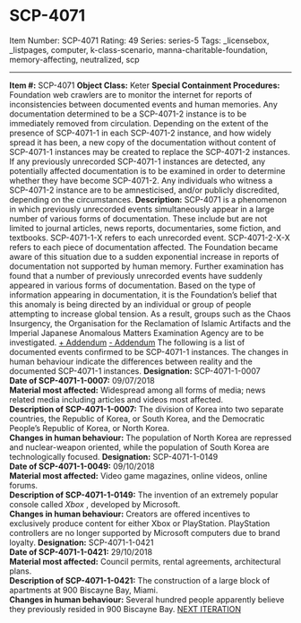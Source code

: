 # SCP-4071
Item Number: SCP-4071
Rating: 49
Series: series-5
Tags: _licensebox, _listpages, computer, k-class-scenario, manna-charitable-foundation, memory-affecting, neutralized, scp

---

**Item #:** SCP-4071
**Object Class:** Keter
**Special Containment Procedures:** Foundation web crawlers are to monitor the internet for reports of inconsistencies between documented events and human memories. Any documentation determined to be a SCP-4071-2 instance is to be immediately removed from circulation. Depending on the extent of the presence of SCP-4071-1 in each SCP-4071-2 instance, and how widely spread it has been, a new copy of the documentation without content of SCP-4071-1 instances may be created to replace the SCP-4071-2 instances.
If any previously unrecorded SCP-4071-1 instances are detected, any potentially affected documentation is to be examined in order to determine whether they have become SCP-4071-2. Any individuals who witness a SCP-4071-2 instance are to be amnesticised, and/or publicly discredited, depending on the circumstances.
**Description:** SCP-4071 is a phenomenon in which previously unrecorded events simultaneously appear in a large number of various forms of documentation. These include but are not limited to journal articles, news reports, documentaries, some fiction, and textbooks. SCP-4071-1-X refers to each unrecorded event. SCP-4071-2-X-X refers to each piece of documentation affected.
The Foundation became aware of this situation due to a sudden exponential increase in reports of documentation not supported by human memory. Further examination has found that a number of previously unrecorded events have suddenly appeared in various forms of documentation.
Based on the type of information appearing in documentation, it is the Foundation’s belief that this anomaly is being directed by an individual or group of people attempting to increase global tension. As a result, groups such as the Chaos Insurgency, the Organisation for the Reclamation of Islamic Artifacts and the Imperial Japanese Anomalous Matters Examination Agency are to be investigated.
[\+ Addendum](javascript:;)
[\- Addendum](javascript:;)
The following is a list of documented events confirmed to be SCP-4071-1 instances. The changes in human behaviour indicate the differences between reality and the documented SCP-4071-1 instances.
**Designation:** SCP-4071-1-0007  
**Date of SCP-4071-1-0007:** 09/07/2018  
**Material most affected:** Widespread among all forms of media; news related media including articles and videos most affected.  
**Description of SCP-4071-1-0007:** The division of Korea into two separate countries, the Republic of Korea, or South Korea, and the Democratic People’s Republic of Korea, or North Korea.  
**Changes in human behaviour:** The population of North Korea are repressed and nuclear-weapon oriented, while the population of South Korea are technologically focused.
**Designation:** SCP-4071-1-0149  
**Date of SCP-4071-1-0049:** 09/10/2018  
**Material most affected:** Video game magazines, online videos, online forums.  
**Description of SCP-4071-1-0149:** The invention of an extremely popular console called _Xbox_ , developed by Microsoft.  
**Changes in human behaviour:** Creators are offered incentives to exclusively produce content for either Xbox or PlayStation. PlayStation controllers are no longer supported by Microsoft computers due to brand loyalty.
**Designation:** SCP-4071-1-0421  
**Date of SCP-4071-1-0421:** 29/10/2018  
**Material most affected:** Council permits, rental agreements, architectural plans.  
**Description of SCP-4071-1-0421:** The construction of a large block of apartments at 900 Biscayne Bay, Miami.  
**Changes in human behaviour:** Several hundred people apparently believe they previously resided in 900 Biscayne Bay.
[NEXT ITERATION](http://www.scp-wiki.net/scp-4071/offset/1)